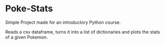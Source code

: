 # Poke-Stats

Simple Project made for an introductory Python course.

Reads a csv dataframe, turns it into a list of dictionaries and plots the stats of a given Pokemon.
